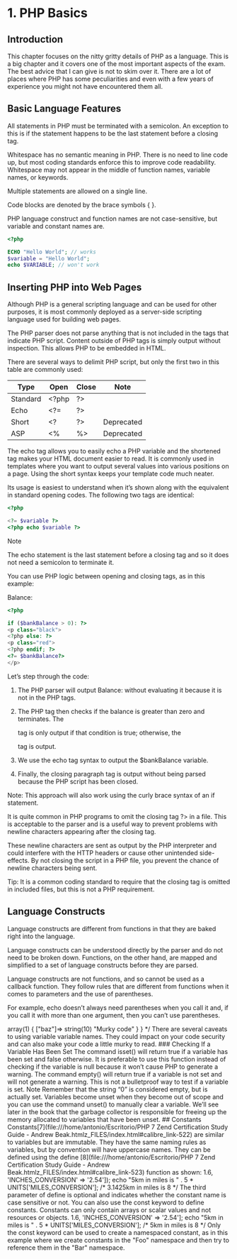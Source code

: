 # 1. PHP Basics

## Introduction

This chapter focuses on the nitty gritty details of PHP as a language. This  is a big chapter and it covers one of the most important aspects of the  exam. The best advice that I can give is not to skim over it. There are a lot of places where PHP has some peculiarities and even with a few  years of experience you might not have encountered them all.

## Basic Language Features

All statements in PHP must be terminated with a semicolon. An exception to  this is if the statement happens to be the last statement before a  closing tag.

Whitespace has no semantic meaning in PHP. There is no need to line code up, but  most coding standards enforce this to improve code readability.  Whitespace may not appear in the middle of function names, variable  names, or keywords.

Multiple statements are allowed on a single line.

Code blocks are denoted by the brace symbols { }.

PHP language construct and function names are not case-sensitive, but variable and constant names are.

```php
<?php

ECHO "Hello World"; // works
$variable = "Hello World";
echo $VARIABLE; // won't work
```

## Inserting PHP into Web Pages

Although  PHP is a general scripting language and can be used for other purposes,  it is most commonly deployed as a server-side scripting language used  for building web pages.

The PHP parser does not parse anything that is not included in the tags  that indicate PHP script. Content outside of PHP tags is simply output  without inspection. This allows PHP to be embedded in HTML.

There are several ways to delimit PHP script, but only the first two in this table are commonly used:

| Type     | Open                    | Close     | Note       |
| -------- | ----------------------- | --------- | ---------- |
| Standard | <?php                   | ?>        |            |
| Echo     | <?=                     | ?>        |            |
| Short    | <?                      | ?>        | Deprecated |
| ASP      | <%                      | %>        | Deprecated |

The echo tag allows you to easily echo a PHP variable and the shortened tag  makes your HTML document easier to read. It is commonly used in  templates where you want to output several values into various positions on a page. Using the short syntax keeps your template code much neater.

Its usage is easiest to understand when it’s shown along with the  equivalent in standard opening codes. The following two tags are  identical:

```php
<?php

<?= $variable ?>
<?php echo $variable ?>
```

Note

The echo statement is the last statement before a closing tag and so it does not need a semicolon to terminate it.

You can use PHP logic between opening and closing tags, as in this example:

Balance:

```php
<?php

if ($bankBalance > 0): ?>
<p class="black">
<?php else: ?>
<p class="red">
<?php endif; ?>
<?= $bankBalance?>
</p>
```

Let’s step through the code:

1. The PHP parser will output Balance: without evaluating it because it is not in the PHP tags.

2. The PHP tag then checks if the balance is greater than zero and terminates. The <p class="black"> tag is only output if that condition is true; otherwise, the <p class="red"> tag is output.

3. We use the echo tag syntax to output the $bankBalance variable.

4. Finally, the closing paragraph tag is output without being parsed because the PHP script has been closed.

Note: This approach will also work using the curly brace syntax of an if statement.

It is quite common in PHP programs to omit the closing tag ?> in a file. This is acceptable to the parser and is a useful way to  prevent problems with newline characters appearing after the closing  tag.

These newline  characters are sent as output by the PHP interpreter and could interfere with the HTTP headers or cause other unintended side-effects. By not  closing the script in a PHP file, you prevent the chance of newline  characters being sent.

Tip: It is a common coding standard to require that the closing tag is omitted in included files, but this is not a PHP requirement.

## Language Constructs

Language constructs are different from functions in that they are baked right into the language.

Language constructs can be understood directly by the parser and do not need to  be broken down. Functions, on the other hand, are mapped and simplified  to a set of language constructs before they are parsed.

Language constructs are not functions, and so cannot be used as a callback  function. They follow rules that are different from functions when it  comes to parameters and the use of parentheses.

For example, echo doesn’t always need parentheses when you call it and, if you call it  with more than one argument, then you can’t use parentheses.

<?php

// one parameter, no brackets

echo "hello\r\n";

// two parameters, brackets (syntax error)

//echo('hello', 'world');

// two parameters, no brackets

echo 'hello', 'world';

Furthermore, echo does not return a value, whereas every function will always return a value (or null).

The PHP Manual page on reserved keywords[1](file:///home/antonio/Escritorio/PHP 7 Zend Certification Study Guide - Andrew Beak.htmlz_FILES/index.html#calibre_link-516) has a complete list, but here are some of the constructs that you should be familiar with:

| Construct    | Used For                                                     |
| ------------ | ------------------------------------------------------------ |
| assert       | Debug command to test a condition and do something if it is not true. |
| echo         | Outputting a value to stdout.                                |
| print        | Outputting a value to stdout.                                |
| exit         | Optionally outputting a message and terminating the program. |
| die          | This is an alias for exit.                                   |
| return       | Terminates a function and returns control to the calling scope, or if called in the global scope, terminates the program. |
| include      | Includes a file and evaluates it. PHP will issue a warning if the file is not found or cannot be read. |
| include_once | If you specify include_once then PHP will make sure that it includes the file only once. |
| require      | PHP will include a file and evaluate it. If the file is not found or cannot be read, then a fatal error will be generated. |
| require_once | As for include_once, but a fatal error will be generated instead of a warning. |
| eval         | The argument is evaluated as PHP and affects the calling scope. |
| empty        | Returns a Boolean value depending on whether the variable is empty or not.  Empty variables include null variables, empty strings, arrays with no  elements, numeric values of 0, a string value of 0, and Boolean values of false. |
| isset        | Returns true if the variable has been set and false otherwise. |
| unset        | Clears a variable.                                           |
| list         | Assigns multiple variables at one time from an array.        |

One possible tricky exam question that might come up is in understanding the small difference between print and echo. The echo construct does not return a value, not even null, and so is not suitable for use inside an expression. The print construct will however return a value.

The reason not to use include_once() and require_once() all the time is a performance issue. PHP tracks a list of files that  has been included to support the functionality of these functions. This  requires memory so these functions are rather used when they are  necessary and not in favor of include or require.

##             Comments                            

There are three styles to mark comments:

<?php

\# Perl style comments

// C style comments

/*

  Multiline comment

*/

API documentation can additionally conform to external standards such as those used by the PHPDocumentor project.[2](file:///home/antonio/Escritorio/PHP 7 Zend Certification Study Guide - Andrew Beak.htmlz_FILES/index.html#calibre_link-517) This tool examines your API style comments and automatically creates documentation for you.

API documentation looks very similar to multiline comments:

<?php

/**

​    API documentation has two asterisks, this is not a PHP

​    syntax distinction, but is just a convention.

*/

##         Representing Numbers              

There are four ways in which an integer may be expressed in a PHP script:

| Notation    | Example       | Note                           |
| ----------- | ------------- | ------------------------------ |
| Decimal     | 1234          |                                |
| Binary      | 0b10011010010 | Identified by leading 0b or 0B |
| Octal       | 02322         | Identified by leading 0        |
| Hexadecimal | 0x4D2         | Identified by leading 0x or 0X |

Floating point numbers (called doubles in some other languages) can be expressed  either in standard decimal format or in exponential format.

| Form        | Example                  |
| ----------- | ------------------------ |
| Decimal     | 123.456                  |
| Exponential | 0.123456e3 or 0.123456E3 |

Note

The letter “e” in the exponential form is case-insensitive, as are the other letters used in the integer formats.

##             Variables                            

In  this section, I’m going to be focusing on how PHP handles variables. I’m assuming that you’ve had enough experience with PHP that I don’t need  to explain what variables are or how to use them. We’ll be looking at  the various types of variables PHP offers, how to change the type of a  variable, and how to check if a variable is set or not.

### Variable Types

PHP is a loosely typed language. It is important not to think that PHP  variables don’t have a type. They most definitely do, it’s just that  they may change type during runtime and don’t need their type to be  declared explicitly when initialized.

PHP will implicitly cast the variable to the data type required for an  operation. For example, if an operation requires a number, such as the  addition (+) operation, then PHP will convert the operands into a numeric format.

You’ll be introduced to type juggling in the “Casting Variables” section and  you’ll need to know the rules PHP follows when changing a variable type. For now, you just need to know that PHP variables have a type, that  type can change, and although you can explicitly change the type PHP  does this implicitly for you.

PHP has three categories of variable—scalars, composite, and resources. A  scalar variable is one that can only hold one value at a time. Composite variables can contain several values at a time.

A resource variable points to something not native to PHP like a handle  provided by the OS to a file or a database connection. These variables  cannot be cast.

Finally, PHP has the null type, which is used for variables that have not had a  value set to them. You can also assign the null value to a variable, but you cannot cast to a null type in PHP 7.1.

####                 Scalar Types                                                      

There are four scalar types:

| Type    | Alias | Contains                              |
| ------- | ----- | ------------------------------------- |
| Boolean | bool  | True or False                         |
| Integer | int   | A signed numeric integer              |
| Float   |       | A signed numeric double or float data |
| String  |       | An ordered collection of binary data  |

Some types have aliases. For example, consider this code that shows that bool is an alias for boolean:

<?php

$a = (boolean)true;

$b = (bool)true;

var_dump($a === $b); // bool(true)

Strings in PHP are not simply a list of characters. Internally PHP strings  contain information about their length and are not null terminated. This means that they may contain binary information such as an image file  that has been read from disk. In other words, PHP strings are binary  safe.

####             Composite                                         Types

There are two composite types: arrays and objects. Each of these has its own section in this book.

####                 Casting Variables                                                                                                                

This is a very important section of understanding PHP and even very  experienced developers may not be aware of some of the rules that PHP  uses to cast variables.

PHP implicitly casts variables to the type required to perform an operation.

It is also possible to explicitly cast variables using one of two options:

- Use a casting operator
- Use a PHP function

Casting  operators are used by putting the name of the data type you want to cast into brackets before the variable name. For example:

<?php

$a = '123';    // $a is a string

$a = (int)$a;   // $a is now an integer

$a = (bool)$a;   // $a is now Boolean and is true

You  can cast a variable to null, as in the following example, but this  behavior is deprecated in PHP 7.2 so you shouldn’t do it even though PHP 7.1 supports it.

<?php

$a = "Hello World";

$a = (unset)$a; // Deprecated in PHP 7.2

var_dump($a);  // NULL

There are also PHP functions that will convert a variable to a data type. These are named in a way that is self-documenting: floatval, intval, strval, and boolval.

Additionally, the intdiv function will potentially cast a double to an integer when it returns the integer result of dividing two integers.

You can also call the settype function on a variable that takes the desired data type as a second argument.

There are some rules that need to be remembered regarding how variables are  cast in PHP. You should read the manual page on type juggling[3](file:///home/antonio/Escritorio/PHP 7 Zend Certification Study Guide - Andrew Beak.htmlz_FILES/index.html#calibre_link-518) carefully, because there are many trips and traps in type juggling.  Also make sure that you read the pages linked to from the type juggling  page.

Instead of  exhaustively listing the rules, I’ll focus on some of the rules that may be counter-intuitive or are commonly mistaken.

Casting from float to integer does not round the value up or down, but rather truncates the decimal portion.

<?php

$a = 1234.56;

echo (int)$a;  // 1234 (not 1235)

$a = -1234.56

echo (int)$a;  // -1234

Some general rules for casting to Boolean are that:

- Empty arrays and strings are cast to false.
- Strings always evaluate to Boolean true unless they have a value that’s considered “empty” by PHP.
- Strings containing numbers evaluate to true if the number is not zero. Recall that such strings return false when the empty() function is called on them.
- Any integer (or float) that is non-zero is true, so negative numbers are true.

Objects can have the magic method __toString() defined on them. This can be overloaded if you want to have a custom  way to cast your object to string. We look at this in the section on  “Casting Objects to String”.

Converting a string to a number results in 0 unless the string begins with valid numeric data (see the PHP Manual[4](file:///home/antonio/Escritorio/PHP 7 Zend Certification Study Guide - Andrew Beak.htmlz_FILES/index.html#calibre_link-519) for more detail). By default, the variable type of the cast number will be integer, unless an exponent or decimal point is encountered, in  which case it will be a float.

Here is an example script that shows some string conversions:

<?php

$examples = [

  "12 o clock",

  "Half past 12",

  "12.30",

  "7.2e2 minutes after midnight"

];

foreach ($examples as $example) {

  $result = 0 + $example;

  var_dump($result);

}

/*

This outputs:

  int(12)

  int(0)

  double(12.3)

  double(720)

*/

####                 Floats and Integers                                                      

Be very careful when casting between floats and integers. The PHP Manual[5](file:///home/antonio/Escritorio/PHP 7 Zend Certification Study Guide - Andrew Beak.htmlz_FILES/index.html#calibre_link-520) has a very good example of how internal implementation details of numeric types can have counter-intuitive results:

<?php

echo (int) ( (0.1+0.7) * 10 ); // 7

echo (int) ( (0.1+0.5) * 10); // 6

One would expect the first example to display 8, but in fact the internal floating-point representation is just slightly less than 8.

When PHP converts a floating point number to integer it rounds toward zero, so it becomes 7.

The reason behind this is that some numbers are rational in base 10 but are irrational in base 2. Although 0.7 can be expressed as a rational  number in base 10, when expressed in base 2 it is irrational. Because  there are a limited number of bits available to store the number, it is  inevitable that some loss of precision will occur.

PHP integers are always signed. The range of values that an integer can take will depend on the system PHP is running on.

You can determine the size of an integer in bytes at runtime by querying the constant PHP_INT_SIZE. The constants PHP_INT_MAX and PHP_INT_MIN will give you the maximum and minimum values that can be stored in an  integer, respectively. There are similar constants for other numeric  types. They are listed in the PHP Manual page on reserved constants.[6](file:///home/antonio/Escritorio/PHP 7 Zend Certification Study Guide - Andrew Beak.htmlz_FILES/index.html#calibre_link-521)          

Caution

You should not rely on floats precision up to the last digit.

You should avoid testing floats directly for equality and rather test if  they are the same up to a given degree of precision, as in this example:

<?php

$pi = 3.14159625;

$indiana = 3.2;

$epsilon = 0.00001; // degree of error

if(abs($pi - $indiana) < $epsilon) {

  echo "Those values look the same to me";

} else {

  echo "Those values are different";

}

This code is checking if the values are the same to five degrees of precision. This script will output Those values are different because the difference is greater than the degree of error that we defined.

###               Naming Variables                                  

PHP variables begin with the dollar symbol $ and PHP variable names adhere to the following rules:

- Names are case sensitive
- Names may contain letters, numbers, and the underscore character
- Names may not begin with a number

Coding  conventions differ on the use of camelCase, StudlyCase, or snake_case,  but all of these formats are valid PHP variable name formats.

PHP also allows for variable variable names. This is best illustrated by example:

<?php

$a = 'foo';

$$a = 'bar'; // $a is 'foo', so variable $foo is set

echo $foo;  // bar

PHP 7  will always evaluate access strictly left to right. Older versions had a complicated set of rules to determine how it would evaluate this sort  of syntax. Happily, PHP 7 is simpler and consistent and I won’t worry  about explaining older versions.

Here is a more complicated example that illustrates how PHP evaluates from left to right:

<?php

$a = 'foo';

$$a['bar'] = 'Murky code';

// this assert passes

assert($$a['bar'] === $foo['bar']);

var_dump($foo);

/*

  array(1) {

   ["bar"]=>

   array(1) {

​    ["baz"]=>

​    string(10) "Murky code"

   }

  }

*/

There  are several caveats to using variable variable names. They could impact  on your code security and can also make your code a little murky to  read.

### Checking If a Variable Has Been Set

The command isset()                                                         will return true if a variable has been set and false otherwise. It is preferable to use this function instead of checking if the variable is null because it won’t cause PHP to generate a warning.

The command empty()                                                         will return true if a variable is not set and will not generate a warning. This is not a bulletproof way to test if a variable is set.

Note

Remember that the string “0” is considered empty, but is actually set.

Variables become unset when they become out of scope and you can use the command unset()                                                         to manually clear a variable. We’ll see later in  the book that the garbage collector is responsible for freeing up the  memory allocated to variables that have been unset.

##             Constants                            

Constants[7](file:///home/antonio/Escritorio/PHP 7 Zend Certification Study Guide - Andrew Beak.htmlz_FILES/index.html#calibre_link-522) are similar to variables but are immutable. They have the same naming  rules as variables, but by convention will have uppercase names.

They can be defined using the define        [8](file:///home/antonio/Escritorio/PHP 7 Zend Certification Study Guide - Andrew Beak.htmlz_FILES/index.html#calibre_link-523) function as shown:

<?php

define('PI', 3.142);

echo PI;

define('UNITS', ['MILES_CONVERSION' => 1.6, 'INCHES_CONVERSION' => '2.54']);

echo "5km in miles is " . 5 * UNITS['MILES_CONVERSION'];

/*

 3.1425km in miles is 8

*/

The third parameter of define is optional and indicates whether the constant name is case sensitive or not.

You can also use the const keyword to define constants. Constants can only contain arrays or scalar values and not resources or objects.

<?php

const UNITS = ['MILES_CONVERSION' => 1.6,

​        'INCHES_CONVERSION' => '2.54'];

echo "5km in miles is " . 5 * UNITS['MILES_CONVERSION'];

/*

 5km in miles is 8

*/

Only the const keyword can be used to create a namespaced constant, as in this example where we create constants in the "Foo" namespace and then try to reference them in the "Bar" namespace.

<?php

namespace Foo;

const AVOCADO = 6.02214086;

// using define() will generate a warning

define(MOLE, 'hill');

namespace Bar;

echo \Foo\AVOCADO;

// referencing the constant we tried to define() results in a fatal error

echo \Foo\MOLE;

You cannot assign a variable to a constant.

You can use static scalar values to define a constant, like this:

const STORAGE_PATH = __DIR__ . '/storage';

Note

Note the use of the “magic” constant __DIR__ that is set by PHP at runtime and contains the path that the script  resides in on the file system. These constants are discussed in the  section “Magic Constants”.

The constant() function[9](file:///home/antonio/Escritorio/PHP 7 Zend Certification Study Guide - Andrew Beak.htmlz_FILES/index.html#calibre_link-524) is used to retrieve the value of a constant.
```php
<?php

const MILES_CONVERSION = 1.6;

echo 'There are ' . constant('MILES_CONVERSION') . ' miles in a kilometer';

/*

 There are 1.6 miles in a kilometer

*/
```
##             Superglobals                                                                      

PHP has several superglobals[10](file:///home/antonio/Escritorio/PHP 7 Zend Certification Study Guide - Andrew Beak.htmlz_FILES/index.html#calibre_link-525) that are available automatically to the script. Superglobals are available in every scope.

You can alter the values of superglobals, but it’s generally suggested to  rather assign a locally scoped variable to the superglobal and modify  that. You need to know what each of the superglobals stores.

| Suberglobal | Stores                                                       |
| ----------- | ------------------------------------------------------------ |
| $GLOBALS    | An array of variables that exist in the global scope.        |
| $_SERVER    | An array of information about paths, headers, and other information relevant to the server environment. |
| $_GET       | Variables sent in a GET request.                             |
| $_POST      | Variables sent in a POST request.                            |
| $_FILES     | An associative array of files that were uploaded as part of a POST request. |
| $_COOKIE    | An associative array of variables passed to the current script via HTTP cookies. |
| $_SESSION   | An associative array containing session variables available to the current script. |
| $_REQUEST   | POST, GET, and COOKIE request variables.                     |
| $_ENV       | An associative array of variables passed to the current script via the environment method. |

The $_SERVER superglobal has many keys, and you should be familiar with them. The PHP Manual[11](file:///home/antonio/Escritorio/PHP 7 Zend Certification Study Guide - Andrew Beak.htmlz_FILES/index.html#calibre_link-526) has a list of them and you should make sure that you’ve read the manual page and understood all of the keys.

Tip

Note that the $_SERVER['argv'] contains arguments sent to the script, which is distinct from $_ENV. Knowledge of this level of detail is required for the certification exam.

##             Magic Constants                                                                  

Magic constants are those which PHP provides automatically to every running script. There are quite a lot of reserved constants[12](file:///home/antonio/Escritorio/PHP 7 Zend Certification Study Guide - Andrew Beak.htmlz_FILES/index.html#calibre_link-527) and you will need to know the error constants, as well as the commonly used predefined constants.[13](file:///home/antonio/Escritorio/PHP 7 Zend Certification Study Guide - Andrew Beak.htmlz_FILES/index.html#calibre_link-528)

| Constant      | Contains                                                     |
| ------------- | ------------------------------------------------------------ |
| __LINE__      | The current line number of the PHP script being executed     |
| __FILE__      | The fully resolved (including symlinks) name and path of the file being executed |
| __CLASS__     | The name of the class being executed                         |
| __METHOD__    | The name of the class method being executed                  |
| __FUNCTION__  | The name of the function being executed                      |
| __TRAIT__     | The namespace and name of the trait that the code is running in |
| __NAMESPACE__ | The current namespace                                        |

Note

The value of these magic constants changes depending on where you use it.
